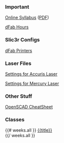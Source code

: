 ### Important

<a target="_blank" href="{{urls.base_path}}syllabus/">Online Syllabus</a> (<a href="{{urls.media}}/syllabus.pdf">PDF</a>)

<a target="_blank" href="{{urls.media}}/dFab Shop Hours 2014 Fall.pdf">dFab Hours</a>

### Slic3r Configs

<a target="_blank" href="https://drive.google.com/folderview?id=0B3rwR5mFpY3gTGRvX3BIZktSZDA&usp=sharing">dFab Printers</a>

### Laser Files

<a target="_blank" href="https://docs.google.com/a/mica.edu/spreadsheet/ccc?key=0AhPTNNn8njyrdHZQb1FBTGxGRjQwT2ZZUnZvd0RXd0E&usp=drive_web#gid=0">Settings for Accuris Laser</a>

<a target="_blank" href="https://docs.google.com/a/mica.edu/spreadsheet/ccc?key=0AhPTNNn8njyrdG45dGo0MXdoNHpiVE03VjhydHVMaHc&usp=drive_web#gid=0">Settings for Mercury Laser</a>

### Other Stuff

[OpenSCAD CheatSheet](http://www.openscad.org/cheatsheet/)

### Classes

{{# weeks.all }}
  <a href="{{url}}">{{title}}</a><br/>
{{/ weeks.all }}
